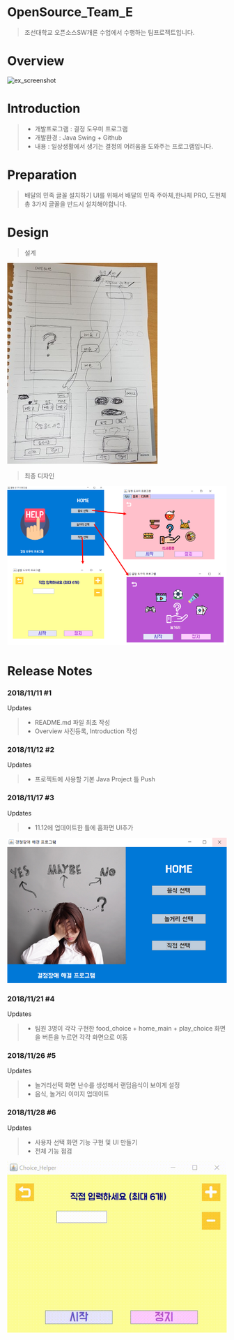 # OpenSource_Team_E
>    조선대학교 오픈소스SW개론 수업에서 수행하는 팀프로젝트입니다.

# Overview

![ex_screenshot](./img/overview.gif)        


# Introduction
> * 개발프로그램 : 결정 도우미 프로그램
> * 개발환경 : Java Swing + Github
> * 내용 : 일상생활에서 생기는 결정의 어려움을 도와주는 프로그램입니다.       




# Preparation
> 배달의 민족 글꼴 설치하기
>   UI를 위해서 배달의 민족 주아체,한나체 PRO, 도현체 총 3가지 글꼴을 반드시 설치해야합니다.      



# Design
>  설계

![ex_screenshot](./img/first_design.jpg)

>  최종 디자인

![ex_screenshot](./img/final_design.PNG)      

# Release Notes

### 2018/11/11 #1
Updates
> * README.md 파일 최초 작성
> * Overview 사진등록, Introduction 작성

### 2018/11/12 #2
Updates
> * 프로젝트에 사용할 기본 Java Project 틀 Push

### 2018/11/17 #3
Updates
> * 11.12에 업데이트한 틀에 홈화면 UI추가

![ex_screenshot](./img/home.PNG)


### 2018/11/21 #4
Updates
> * 팀원 3명이 각각 구현한 food_choice + home_main + play_choice 화면을 버튼을 누르면 각각 화면으로 이동

### 2018/11/26 #5
Updates
> * 놀거리선택 화면 난수를 생성해서 랜덤음식이 보이게 설정
> * 음식, 놀거리 이미지 업데이트

### 2018/11/28 #6
Updates
> * 사용자 선택 화면 기능 구현 및 UI 만들기
> * 전체 기능 점검

![ex_screenshot](./img/user_choice.gif)

